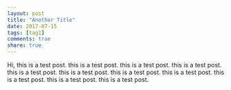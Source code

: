 ```yaml
---
layout: post
title: "Another Title"
date: 2017-07-15
tags: [tag1]
comments: true
share: true
---
```

Hi,
this is a test post.
this is a test post.
this is a test post.
this is a test post.
this is a test post.
this is a test post.
this is a test post.
this is a test post.
this is a test post.
this is a test post.
this is a test post.